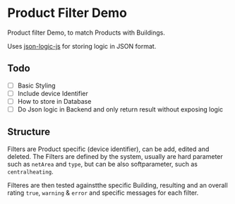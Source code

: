 # Product Filter Demo
Product filter Demo, to match Products with Buildings.

Uses [json-logic-js](https://github.com/jwadhams/json-logic-js) for storing logic in JSON format.

## Todo
- [ ] Basic Styling
- [ ] Include device Identifier
- [ ] How to store in Database
- [ ] Do Json logic in Backend and only return result without exposing logic

## Structure

Filters are Product specific (device identifier), can be add, edited and deleted. The Filters are defined by the system, usually are hard parameter such as `netArea` and `type`, but can be also softparameter, such as `centralheating`.

Filteres are then tested againstthe specific Building, resulting and an overall rating `true`, `warning` & `error` and specific messages for each filter.